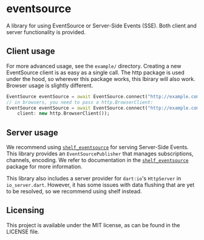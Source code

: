 # eventsource

A library for using EventSource or Server-Side Events (SSE). 
Both client and server functionality is provided.

## Client usage

For more advanced usage, see the `example/` directory. 
Creating a new EventSource client is as easy as a single call.
The http package is used under the hood, so wherever this package works, this lbirary will also work.
Browser usage is slightly different.

```dart
EventSource eventSource = await EventSource.connect("http://example.com/events");
// in browsers, you need to pass a http.BrowserClient:
EventSource eventSource = await EventSource.connect("http://example.com/events", 
    client: new http.BrowserClient());
```

## Server usage

We recommend using [`shelf_eventsource`](https://pub.dartlang.org/packages/shelf_eventsource) for
serving Server-Side Events. 
This library provides an `EventSourcePublisher` that manages subscriptions, channels, encoding.
We refer to documentation in the [`shelf_eventsource`](https://pub.dartlang.org/packages/shelf_eventsource)
package for more information.

This library also includes a server provider for `dart:io`'s `HttpServer` in `io_server.dart`.
However, it has some issues with data flushing that are yet to be resolved, so we recommend using
shelf instead.

## Licensing

This project is available under the MIT license, as can be found in the LICENSE file.